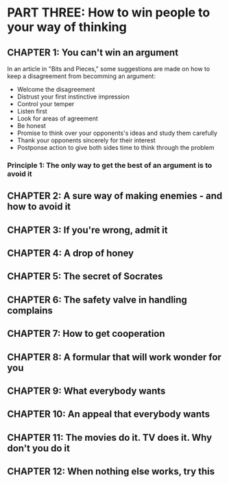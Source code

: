 # PART THREE: How to win people to your way of thinking

## CHAPTER 1: You can't win an argument

In an article in "Bits and Pieces," some suggestions are made on how to keep a disagreement from becomming an argument:

- Welcome the disagreement
- Distrust your first instinctive impression
- Control your temper
- Listen first
- Look for areas of agreement
- Be honest
- Promise to think over your opponents's ideas and study them carefully
- Thank your opponents sincerely for their interest
- Postponse action to give both sides time to think through the problem

### Principle 1: The only way to get the best of an argument is to avoid it

## CHAPTER 2: A sure way of making enemies - and how to avoid it



## CHAPTER 3: If you're wrong, admit it

## CHAPTER 4: A drop of honey

## CHAPTER 5: The secret of Socrates

## CHAPTER 6: The safety valve in handling complains

## CHAPTER 7: How to get cooperation

## CHAPTER 8: A formular that will work wonder for you

## CHAPTER 9: What everybody wants

## CHAPTER 10: An appeal that everybody wants

## CHAPTER 11: The movies do it. TV does it. Why don't you do it

## CHAPTER 12: When nothing else works, try this